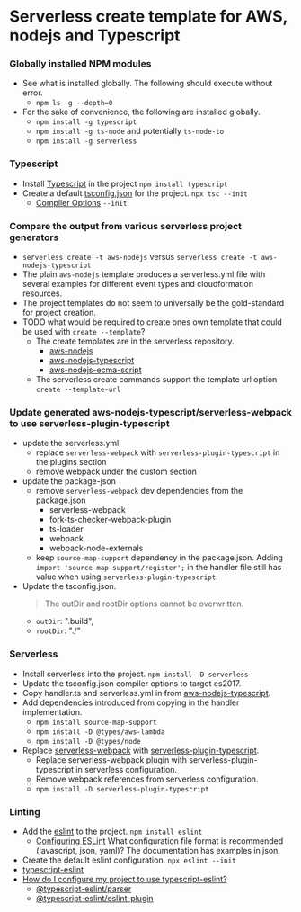 Serverless create template for AWS, nodejs and Typescript
=========================================================

### Globally installed NPM modules
- See what is installed globally. The following should execute without error.
    - `npm ls -g --depth=0`
- For the sake of convenience, the following are installed globally.
    - `npm install -g typescript`
    - `npm install -g ts-node` and potentially `ts-node-to`
    - `npm install -g serverless`

### Typescript
- Install [Typescript](http://www.typescriptlang.org/index.html) in the project `npm install typescript`
- Create a default [tsconfig.json](http://www.typescriptlang.org/docs/handbook/tsconfig-json.html) for the project. `npx tsc --init`
    - [Compiler Options](https://www.typescriptlang.org/docs/handbook/compiler-options.html) `--init`

### Compare the output from various serverless project generators
- `serverless create -t aws-nodejs` versus `serverless create -t aws-nodejs-typescript`
- The plain `aws-nodejs` template produces a serverless.yml file with several examples for different event types and cloudformation resources.
- The project templates do not seem to universally be the gold-standard for project creation.
- TODO what would be required to create ones own template that could be used with `create --template`?
    - The create templates are in the serverless repository. 
        - [aws-nodejs](https://github.com/serverless/serverless/tree/master/lib/plugins/create/templates/aws-nodejs)
        - [aws-nodejs-typescript](https://github.com/serverless/serverless/tree/master/lib/plugins/create/templates/aws-nodejs-typescript)
        - [aws-nodejs-ecma-script](https://github.com/serverless/serverless/tree/master/lib/plugins/create/templates/aws-nodejs-ecma-script)
    - The serverless create commands support the template url option `create --template-url`

### Update generated aws-nodejs-typescript/serverless-webpack to use serverless-plugin-typescript
- update the serverless.yml
    - replace `serverless-webpack` with `serverless-plugin-typescript` in the plugins section
    - remove webpack under the custom section 
- update the package-json
    - remove `serverless-webpack` dev dependencies from the package.json
        - serverless-webpack
        - fork-ts-checker-webpack-plugin
        - ts-loader
        - webpack
        - webpack-node-externals
    - keep `source-map-support` dependency in the package.json.
        Adding `import 'source-map-support/register';` in the handler file still has value when using
        `serverless-plugin-typescript`.
 - Update the tsconfig.json.
    > The outDir and rootDir options cannot be overwritten.
    - `outDir`: ".build",
    - `rootDir`: "./"

### Serverless
- Install serverless into the project. `npm install -D serverless`
- Update the tsconfig.json compiler options to target es2017.
- Copy handler.ts and serverless.yml in from [aws-nodejs-typescript](https://github.com/serverless/serverless/tree/master/lib/plugins/create/templates/aws-nodejs-typescript).
- Add dependencies introduced from copying in the handler implementation.
    - `npm install source-map-support`
    - `npm install -D @types/aws-lambda`
    - `npm install -D @types/node`
- Replace [serverless-webpack](https://www.npmjs.com/package/serverless-webpack) with [serverless-plugin-typescript](https://www.npmjs.com/package/serverless-plugin-typescript).
    - Replace serverless-webpack plugin with serverless-plugin-typescript in serverless configuration.
    - Remove webpack references from serverless configuration.
    - `npm install -D serverless-plugin-typescript`

### Linting
- Add the [eslint](https://eslint.org/) to the project. `npm install eslint`
    - [Configuring ESLint](https://eslint.org/docs/user-guide/configuring)
    What configuration file format is recommended (javascript, json, yaml)? The documentation has examples in json.
- Create the default eslint configuration. `npx eslint --init`
- [typescript-eslint](https://github.com/typescript-eslint/typescript-eslint)
- [How do I configure my project to use typescript-eslint?](https://github.com/typescript-eslint/typescript-eslint#how-do-i-configure-my-project-to-use-typescript-eslint)
    - [@typescript-eslint/parser](https://github.com/typescript-eslint/typescript-eslint/tree/master/packages/parser)
    - [@typescript-eslint/eslint-plugin](https://github.com/typescript-eslint/typescript-eslint/tree/master/packages/eslint-plugin)
